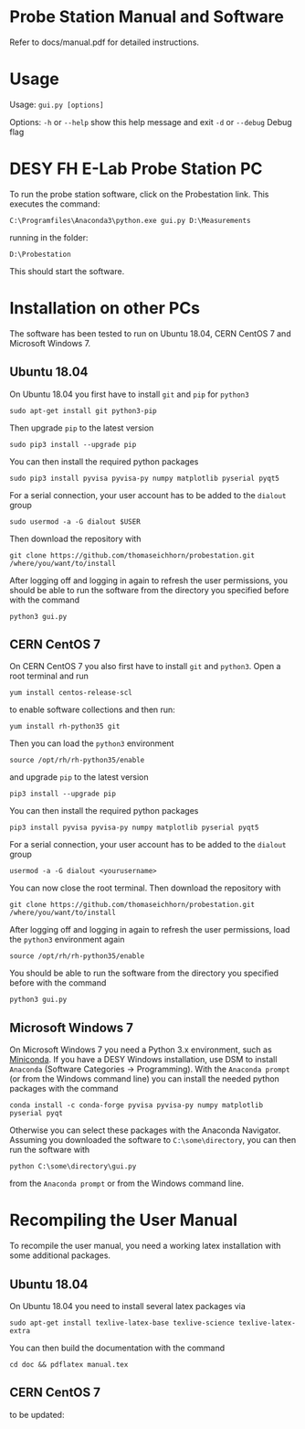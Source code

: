 # Probe Station Manual and Software

Refer to docs/manual.pdf for detailed instructions.

# Usage

Usage: `gui.py [options]`

Options:
  `-h` or `--help`   show this help message and exit
  `-d` or `--debug`  Debug flag



# DESY FH E-Lab Probe Station PC

To run the probe station software, click on the Probestation link.
This executes the command:
```
C:\Programfiles\Anaconda3\python.exe gui.py D:\Measurements
```
running in the folder:
```
D:\Probestation
```
This should start the software.

# Installation on other PCs

The software has been tested to run on Ubuntu 18.04, CERN CentOS 7 and Microsoft Windows 7.

## Ubuntu 18.04

On Ubuntu 18.04 you first have to install `git` and `pip` for `python3`
```
sudo apt-get install git python3-pip
```
Then upgrade `pip` to the latest version
```
sudo pip3 install --upgrade pip
```
You can then install the required python packages
```
sudo pip3 install pyvisa pyvisa-py numpy matplotlib pyserial pyqt5
```
For a serial connection, your user account has to be added to the `dialout` group
```
sudo usermod -a -G dialout $USER
```
Then download the repository with
```
git clone https://github.com/thomaseichhorn/probestation.git /where/you/want/to/install
```
After logging off and logging in again to refresh the user permissions, you should be able to run the software from the directory you specified before with the command
```
python3 gui.py
```

## CERN CentOS 7

On CERN CentOS 7 you also first have to install `git` and `python3`. Open a root terminal and run
```
yum install centos-release-scl
```
to enable software collections and then run:
```
yum install rh-python35 git
```
Then you can load the `python3` environment
```
source /opt/rh/rh-python35/enable
```
and upgrade `pip` to the latest version
```
pip3 install --upgrade pip
```
You can then install the required python packages
```
pip3 install pyvisa pyvisa-py numpy matplotlib pyserial pyqt5
```
For a serial connection, your user account has to be added to the `dialout` group
```
usermod -a -G dialout <yourusername>
```
You can now close the root terminal. Then download the repository with
```
git clone https://github.com/thomaseichhorn/probestation.git /where/you/want/to/install
```
After logging off and logging in again to refresh the user permissions, load the `python3` environment again
```
source /opt/rh/rh-python35/enable
```
You should be able to run the software from the directory you specified before with the command
```
python3 gui.py
```

## Microsoft Windows 7

On Microsoft Windows 7 you need a Python 3.x environment, such as [Miniconda](https://conda.io/miniconda.html).
If you have a DESY Windows installation, use DSM to install `Anaconda` (Software Categories -> Programming).
With the `Anaconda prompt` (or from the Windows command line) you can install the needed python packages with the command
```
conda install -c conda-forge pyvisa pyvisa-py numpy matplotlib pyserial pyqt
```
Otherwise you can select these packages with the Anaconda Navigator.
Assuming you downloaded the software to `C:\some\directory`, you can then run the software with
```
python C:\some\directory\gui.py
```
from the `Anaconda prompt` or from the Windows command line.

# Recompiling the User Manual

To recompile the user manual, you need a working latex installation with some additional packages.

## Ubuntu 18.04

On Ubuntu 18.04 you need to install several latex packages via
```
sudo apt-get install texlive-latex-base texlive-science texlive-latex-extra
```
You can then build the documentation with the command
```
cd doc && pdflatex manual.tex
```

## CERN CentOS 7

to be updated:
